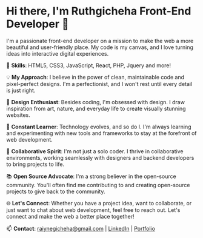 # Hi there, I'm Ruthgicheha Front-End Developer 👋

I'm a passionate front-end developer on a mission to make the web a more beautiful and user-friendly place. My code is my canvas, and I love turning ideas into interactive digital experiences. 

🚀 **Skills**: HTML5, CSS3, JavaScript, React, PHP, Jquery and more!

💡 **My Approach**: I believe in the power of clean, maintainable code and pixel-perfect designs. I'm a perfectionist, and I won't rest until every detail is just right.

🎨 **Design Enthusiast**: Besides coding, I'm obsessed with design. I draw inspiration from art, nature, and everyday life to create visually stunning websites.

🌱 **Constant Learner**: Technology evolves, and so do I. I'm always learning and experimenting with new tools and frameworks to stay at the forefront of web development.

🤝 **Collaborative Spirit**: I'm not just a solo coder. I thrive in collaborative environments, working seamlessly with designers and backend developers to bring projects to life.

📚 **Open Source Advocate**: I'm a strong believer in the open-source community. You'll often find me contributing to and creating open-source projects to give back to the community.

🌐 **Let's Connect**: Whether you have a project idea, want to collaborate, or just want to chat about web development, feel free to reach out. Let's connect and make the web a better place together!

📫 **Contact**: raiynegicheha@gmail.com | [LinkedIn](https://www.linkedin.com/in/ruth-gicheha-681675231/) | [Portfolio](https://ruth-personalportfolio.netlify.app/)
